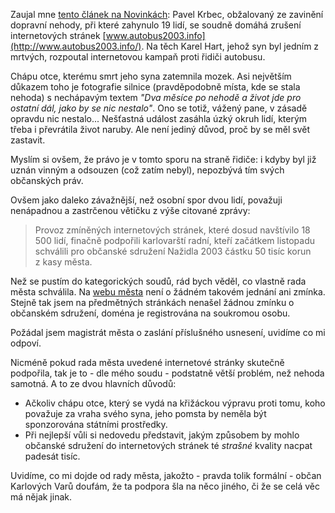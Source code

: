 <!-- dcterms:identifier = riderweblog#99 -->
<!-- dcterms:title = Pomsta za státní peníze -->
<!-- np9:categoryId = 2 -->
<!-- x4w:category = Lidé a jiná zvěř -->
<!-- np9:authorId = 1 -->
<!-- np9:authorEmail = michal.valasek@altairis.cz -->
<!-- dcterms:creator = Michal Altair Valášek -->
<!-- dcterms:created = 2003-11-09T17:54:12+01:00 -->
<!-- dcterms:dateAccepted = 2003-11-09T17:54:12+01:00 -->

Zaujal mne [tento článek na Novinkách](http://www.novinky.cz/01/92/43.html): Pavel Krbec, obžalovaný ze zavinění dopravní nehody, při které zahynulo 19 lidí, se soudně domáhá zrušení internetových stránek [www.autobus2003.info](http://www.autobus2003.info/). Na těch Karel Hart, jehož syn byl jedním z mrtvých, rozpoutal internetovou kampaň proti řidiči autobusu.

Chápu otce, kterému smrt jeho syna zatemnila mozek. Asi největším důkazem toho je fotografie silnice (pravděpodobně místa, kde se stala nehoda) s nechápavým textem <em>"Dva měsíce po nehodě a život jde pro ostatní dál, jako by se nic nestalo"</em>. Ono se totiž, vážený pane, v zásadě opravdu nic nestalo... Nešťastná událost zasáhla úzký okruh lidí, kterým třeba i převrátila život naruby. Ale není jediný důvod, proč by se měl svět zastavit.

Myslím si ovšem, že právo je v tomto sporu na straně řidiče: i kdyby byl již uznán vinným a odsouzen (což zatím nebyl), nepozbývá tím svých občanských práv.

Ovšem jako daleko závažnější, než osobní spor dvou lidí, považuji nenápadnou a zastrčenou větičku z výše citované zprávy:

> Provoz zmíněných internetových stránek, které dosud navštívilo 18 500 lidí, finačně podpořili karlovarští radní, kteří začátkem listopadu schválili pro občanské sdružení Nažidla 2003 částku 50 tisíc korun z kasy města.

Než se pustím do kategorických soudů, rád bych věděl, co vlastně rada města schválila. Na [webu města](http://www.karlovyvary.cz/) není o žádném takovém jednání ani zmínka. Stejně tak jsem na předmětných stránkách nenašel žádnou zmínku o občanském sdružení, doména je registrována na soukromou osobu.

Požádal jsem magistrát města o zaslání příslušného usnesení, uvidíme co mi odpoví.

Nicméně pokud rada města uvedené internetové stránky skutečně podpořila, tak je to - dle mého soudu - podstatně větší problém, než nehoda samotná. A to ze dvou hlavních důvodů:
 <ul> <li>Ačkoliv chápu otce, který se vydá na křižáckou výpravu proti tomu, koho považuje za vraha svého syna, jeho pomsta by neměla být sponzorována státními prostředky. <li>Při nejlepší vůli si nedovedu představit, jakým způsobem by mohlo občanské sdružení do internetových stránek té <em>strašné</em> kvality nacpat padesát tisíc.</li></ul> 

Uvidíme, co mi dojde od rady města, jakožto - pravda tolik formální - občan Karlových Varů doufám, že ta podpora šla na něco jiného, či že se celá věc má nějak jinak.